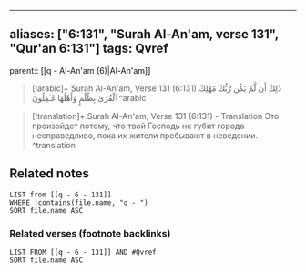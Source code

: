 
---
aliases: ["6:131", "Surah Al-An'am, verse 131", "Qur'an 6:131"]
tags: Qvref
---

parent:: [[q - Al-An'am (6)|Al-An'am]]

> [!arabic]+ Surah Al-An'am, Verse 131 (6:131)
> <span class="quran-arabic">ذَٰلِكَ أَن لَّمْ يَكُن رَّبُّكَ مُهْلِكَ ٱلْقُرَىٰ بِظُلْمٍ وَأَهْلُهَا غَـٰفِلُونَ</span>
^arabic

> [!translation]+ Surah Al-An'am, Verse 131 (6:131) - Translation
> Это произойдет потому, что твой Господь не губит города несправедливо, пока их жители пребывают в неведении.
^translation



## Related notes
```dataview
LIST from [[q - 6 - 131]]
WHERE !contains(file.name, "q - ")
SORT file.name ASC
```

### Related verses (footnote backlinks)
```dataview
LIST FROM [[q - 6 - 131]] AND #Qvref
SORT file.name ASC
```


